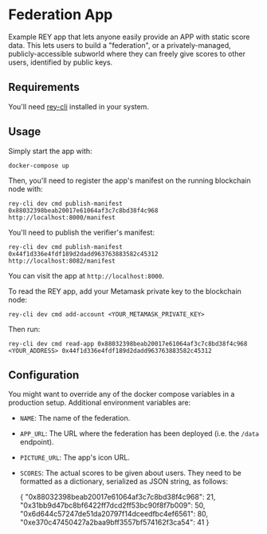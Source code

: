 Federation App
==============

Example REY app that lets anyone easily provide an APP with static score data. This lets users to build a "federation", or a privately-managed, publicly-accessible subworld where they can freely give scores to other users, identified by public keys.

Requirements
------------

You'll need [rey-cli](http://github.com/reputation-network/rey-cli) installed in your system.

Usage
-----

Simply start the app with:

    docker-compose up

Then, you'll need to register the app's manifest on the running blockchain node with:

    rey-cli dev cmd publish-manifest 0x88032398beab20017e61064af3c7c8bd38f4c968 http://localhost:8000/manifest

You'll need to publish the verifier's manifest:

    rey-cli dev cmd publish-manifest 0x44f1d336e4fdf189d2dadd963763883582c45312 http://localhost:8082/manifest

You can visit the app at `http://localhost:8000`.

To read the REY app, add your Metamask private key to the blockchain node:

    rey-cli dev cmd add-account <YOUR_METAMASK_PRIVATE_KEY>

Then run:

    rey-cli dev cmd read-app 0x88032398beab20017e61064af3c7c8bd38f4c968 <YOUR_ADDRESS> 0x44f1d336e4fdf189d2dadd963763883582c45312

Configuration
-------------

You might want to override any of the docker compose variables in a production setup. Additional environment variables are:

* `NAME`: The name of the federation.

* `APP_URL`: The URL where the federation has been deployed (i.e. the `/data` endpoint).

* `PICTURE_URL`: The app's icon URL.

* `SCORES`: The actual scores to be given about users. They need to be formatted as a dictionary, serialized as JSON string, as follows:

    { "0x88032398beab20017e61064af3c7c8bd38f4c968": 21,
      "0x31bb9d47bc8bf6422ff7dcd2ff53bc90f8f7b009": 50,
      "0x6d644c57247de51da20797f14dceedfbc4ef6561": 80,
      "0xe370c47450427a2baa9bff3557bf574162f3ca54": 41 }
